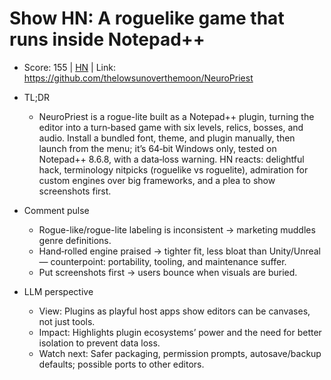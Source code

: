 # Show HN: A roguelike game that runs inside Notepad++

- Score: 155 | [HN](https://news.ycombinator.com/item?id=45088427) | Link: https://github.com/thelowsunoverthemoon/NeuroPriest

- TL;DR
  - NeuroPriest is a rogue-lite built as a Notepad++ plugin, turning the editor into a turn‑based game with six levels, relics, bosses, and audio. Install a bundled font, theme, and plugin manually, then launch from the menu; it’s 64‑bit Windows only, tested on Notepad++ 8.6.8, with a data‑loss warning. HN reacts: delightful hack, terminology nitpicks (roguelike vs roguelite), admiration for custom engines over big frameworks, and a plea to show screenshots first.

- Comment pulse
  - Rogue-like/rogue-lite labeling is inconsistent → marketing muddles genre definitions.
  - Hand‑rolled engine praised → tighter fit, less bloat than Unity/Unreal — counterpoint: portability, tooling, and maintenance suffer.
  - Put screenshots first → users bounce when visuals are buried.

- LLM perspective
  - View: Plugins as playful host apps show editors can be canvases, not just tools.
  - Impact: Highlights plugin ecosystems’ power and the need for better isolation to prevent data loss.
  - Watch next: Safer packaging, permission prompts, autosave/backup defaults; possible ports to other editors.
